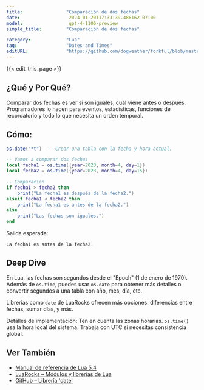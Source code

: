 ```yaml
---
title:                "Comparación de dos fechas"
date:                  2024-01-20T17:33:39.486162-07:00
model:                 gpt-4-1106-preview
simple_title:         "Comparación de dos fechas"

category:             "Lua"
tag:                  "Dates and Times"
editURL:              "https://github.com/dogweather/forkful/blob/master/content/es/lua/comparing-two-dates.md"
---
```


{{< edit_this_page >}}

## ¿Qué y Por Qué?
Comparar dos fechas es ver si son iguales, cuál viene antes o después. Programadores lo hacen para eventos, estadísticas, funciones de recordatorio y todo lo que necesita un orden temporal.

## Cómo:
```Lua
os.date("*t")  -- Crear una tabla con la fecha y hora actual.

-- Vamos a comparar dos fechas
local fecha1 = os.time({year=2023, month=4, day=1})
local fecha2 = os.time({year=2023, month=4, day=15})

-- Comparación
if fecha1 > fecha2 then
    print("La fecha1 es después de la fecha2.")
elseif fecha1 < fecha2 then
    print("La fecha1 es antes de la fecha2.")
else
    print("Las fechas son iguales.")
end
```
Salida esperada:
```
La fecha1 es antes de la fecha2.
```

## Deep Dive
En Lua, las fechas son segundos desde el "Epoch" (1 de enero de 1970). Además de `os.time`, puedes usar `os.date` para obtener más detalles o convertir segundos a una tabla con año, mes, día, etc.

Librerías como `date` de LuaRocks ofrecen más opciones: diferencias entre fechas, sumar días, y más.

Detalles de implementación: Ten en cuenta las zonas horarias. `os.time()` usa la hora local del sistema. Trabaja con UTC si necesitas consistencia global.

## Ver También
- [Manual de referencia de Lua 5.4](http://www.lua.org/manual/5.4/)
- [LuaRocks – Módulos y librerías de Lua](https://luarocks.org/)
- [GitHub – Librería 'date'](https://github.com/Tieske/date)
